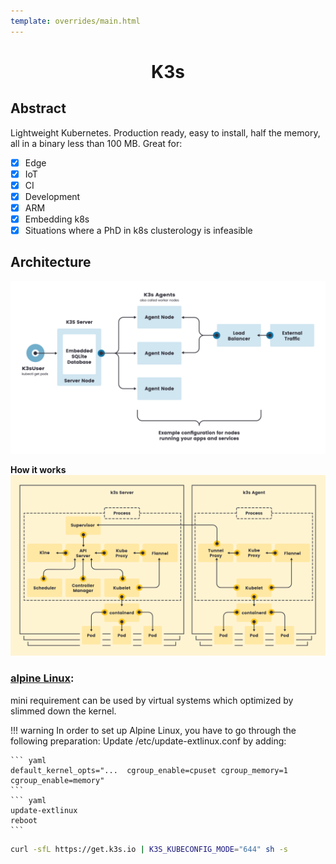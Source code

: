 ```yaml
---
template: overrides/main.html
---
```


<div style="font-style: normal; text-align: center;" markdown="1">

# K3s

</div>

## Abstract

Lightweight Kubernetes. Production ready, easy to install, half the memory, all in a binary less than 100 MB.
Great for:

- [x] Edge
- [x] IoT
- [x] CI
- [x] Development
- [x] ARM
- [x] Embedding k8s
- [x] Situations where a PhD in k8s clusterology is infeasible

## Architecture

[![K3s-architecture-single-server](K3s-architecture-single-server.png)](K3s-architecture-single-server.png "K3s-architecture-single-server")

 __How it works__
 [![K3s-how-it-works](K3s-how-it-works.png)](K3s-how-it-works.png "K3s-how-it-works")

### [__<ins>alpine Linux</ins>__](https://alpinelinux.org/downloads/):

mini requirement can be used by virtual systems which optimized by slimmed down the kernel.

!!! warning
	In order to set up Alpine Linux, you have to go through the following preparation:
	Update /etc/update-extlinux.conf by adding:

	``` yaml
	default_kernel_opts="...  cgroup_enable=cpuset cgroup_memory=1 cgroup_enable=memory"
	```
	``` yaml
	update-extlinux
	reboot
	```

``` bash
curl -sfL https://get.k3s.io | K3S_KUBECONFIG_MODE="644" sh -s
```
